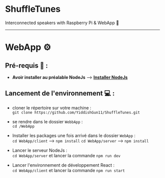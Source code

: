 # ShuffleTunes
Interconnected speakers with Raspberry Pi &amp; WebApp 🎵
<br>

----

# WebApp ⚙️

## Pré-requis 🔨 :

- <strong>Avoir installer au préalable NodeJs</strong>
--> <strong><a href="https://nodejs.org/en/">Installer NodeJs</a></strong>


## Lancement de l'environnement 💻 :

- cloner le répertoire sur votre machine : <br>
`git clone https://github.com/YiddishGun11/ShuffleTunes.git`

- se rendre dans le dossier `WebbApp` : <br>
`cd /WebApp`

- Installer les packages une fois arrivé dans le dossier `WebApp` : <br>
`cd WebApp/client` --> `npm install`
`cd WebApp/server` --> `npm install`


- Lancer le serveur NodeJs : <br>
`cd WebApp/server` et lancer la commande `npm run dev`

- Lancer l'environnement de développement React : <br>
`cd WebApp/client` et lancer la commande `npm run start`

